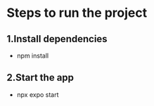 # Steps to run the project

## 1.Install dependencies
- npm install

## 2.Start the app
- npx expo start
